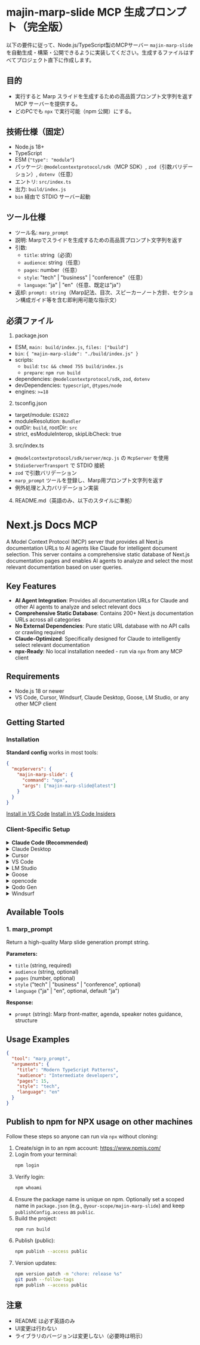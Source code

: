 # majin-marp-slide MCP 生成プロンプト（完全版）

以下の要件に従って、Node.js/TypeScript製のMCPサーバー `majin-marp-slide` を自動生成・構築・公開できるように実装してください。生成するファイルはすべてプロジェクト直下に作成します。

## 目的
- 実行すると Marp スライドを生成するための高品質プロンプト文字列を返す MCP サーバーを提供する。
- どのPCでも `npx` で実行可能（npm 公開）にする。

## 技術仕様（固定）
- Node.js 18+
- TypeScript
- ESM (`"type": "module"`)
- パッケージ: `@modelcontextprotocol/sdk`（MCP SDK）, `zod`（引数バリデーション）, `dotenv`（任意）
- エントリ: `src/index.ts`
- 出力: `build/index.js`
- `bin` 経由で STDIO サーバー起動

## ツール仕様
- ツール名: `marp_prompt`
- 説明: Marpでスライドを生成するための高品質プロンプト文字列を返す
- 引数:
  - `title`: string（必須）
  - `audience`: string（任意）
  - `pages`: number（任意）
  - `style`: "tech" | "business" | "conference"（任意）
  - `language`: "ja" | "en"（任意、既定は"ja"）
- 返却: `prompt: string`（Marp記法、目次、スピーカーノート方針、セクション構成ガイド等を含む即利用可能な指示文）

## 必須ファイル
1) package.json
- ESM, `main: build/index.js`, `files: ["build"]`
- `bin`: `{ "majin-marp-slide": "./build/index.js" }`
- scripts:
  - `build`: `tsc && chmod 755 build/index.js`
  - `prepare`: `npm run build`
- dependencies: `@modelcontextprotocol/sdk`, `zod`, `dotenv`
- devDependencies: `typescript`, `@types/node`
- engines: `>=18`

2) tsconfig.json
- target/module: `ES2022`
- moduleResolution: `Bundler`
- outDir: `build`, rootDir: `src`
- strict, esModuleInterop, skipLibCheck: true

3) src/index.ts
- `@modelcontextprotocol/sdk/server/mcp.js` の `McpServer` を使用
- `StdioServerTransport` で STDIO 接続
- `zod` で引数バリデーション
- `marp_prompt` ツールを登録し、Marp用プロンプト文字列を返す
- 例外処理と入力バリデーション実装

4) README.md（英語のみ、以下のスタイルに準拠）

# Next.js Docs MCP

A Model Context Protocol (MCP) server that provides all Next.js documentation URLs to AI agents like Claude for intelligent document selection. This server contains a comprehensive static database of Next.js documentation pages and enables AI agents to analyze and select the most relevant documentation based on user queries.

## Key Features

- **AI Agent Integration**: Provides all documentation URLs for Claude and other AI agents to analyze and select relevant docs
- **Comprehensive Static Database**: Contains 200+ Next.js documentation URLs across all categories
- **No External Dependencies**: Pure static URL database with no API calls or crawling required
- **Claude-Optimized**: Specifically designed for Claude to intelligently select relevant documentation
- **npx-Ready**: No local installation needed - run via `npx` from any MCP client

## Requirements

- Node.js 18 or newer
- VS Code, Cursor, Windsurf, Claude Desktop, Goose, LM Studio, or any other MCP client

## Getting Started

### Installation

**Standard config** works in most tools:

```json
{
  "mcpServers": {
    "majin-marp-slide": {
      "command": "npx",
      "args": ["majin-marp-slide@latest"]
    }
  }
}
```

[Install in VS Code](https://insiders.vscode.dev/redirect?url=vscode%3Amcp%2Finstall%3F%7B%22name%22%3A%22majin-marp-slide%22%2C%22command%22%3A%22npx%22%2C%22args%22%3A%5B%22majin-marp-slide%40latest%22%5D%7D)
[Install in VS Code Insiders](https://insiders.vscode.dev/redirect?url=vscode-insiders%3Amcp%2Finstall%3F%7B%22name%22%3A%22majin-marp-slide%22%2C%22command%22%3A%22npx%22%2C%22args%22%3A%5B%22majin-marp-slide%40latest%22%5D%7D)

### Client-Specific Setup

<details>
<summary><b>Claude Code (Recommended)</b></summary>

Use the Claude Code CLI to add the MCP server:

```bash
claude mcp add majin-marp-slide -- npx majin-marp-slide@latest
```

Remove if needed:
```bash
claude mcp remove majin-marp-slide
```
</details>

<details>
<summary>Claude Desktop</summary>

Follow the MCP install guide and use the standard config above.

- Guide: https://modelcontextprotocol.io/quickstart/user
</details>

<details>
<summary>Cursor</summary>

Go to `Cursor Settings` → `MCP` → `Add new MCP Server`.

Use the following:
- Name: majin-marp-slide
- Type: command
- Command: npx
- Args: majin-marp-slide@latest
- Auto start: on (optional)
</details>

<details>
<summary>VS Code</summary>

Add via CLI:

```bash
code --add-mcp '{"name":"majin-marp-slide","command":"npx","args":["majin-marp-slide@latest"]}'
```

Or use the install links above.
</details>

<details>
<summary>LM Studio</summary>

Add MCP Server with:
- Command: npx
- Args: ["majin-marp-slide@latest"]
</details>

<details>
<summary>Goose</summary>

Advanced settings → Extensions → Add custom extension:
- Type: STDIO
- Command: npx
- Args: majin-marp-slide@latest
- Enabled: true
</details>

<details>
<summary>opencode</summary>

Example `~/.config/opencode/opencode.json`:

```json
{
  "$schema": "https://opencode.ai/config.json",
  "mcp": {
    "majin-marp-slide": {
      "type": "local",
      "command": [
        "npx",
        "majin-marp-slide@latest"
      ],
      "enabled": true
    }
  }
}
```
</details>

<details>
<summary>Qodo Gen</summary>

Open Qodo Gen → Connect more tools → + Add new MCP → Paste the standard config above → Save.
</details>

<details>
<summary>Windsurf</summary>

Follow Windsurf MCP documentation and use the standard config above.
- Docs: https://docs.windsurf.com/windsurf/cascade/mcp
</details>

## Available Tools

### 1. marp_prompt
Return a high-quality Marp slide generation prompt string.

**Parameters:**
- `title` (string, required)
- `audience` (string, optional)
- `pages` (number, optional)
- `style` ("tech" | "business" | "conference", optional)
- `language` ("ja" | "en", optional, default "ja")

**Response:**
- `prompt` (string): Marp front-matter, agenda, speaker notes guidance, structure

## Usage Examples

```json
{
  "tool": "marp_prompt",
  "arguments": {
    "title": "Modern TypeScript Patterns",
    "audience": "Intermediate developers",
    "pages": 15,
    "style": "tech",
    "language": "en"
  }
}
```

## Publish to npm for NPX usage on other machines
Follow these steps so anyone can run via `npx` without cloning:

1. Create/sign in to an npm account: https://www.npmjs.com/
2. Login from your terminal:
   ```bash
   npm login
   ```
3. Verify login:
   ```bash
   npm whoami
   ```
4. Ensure the package name is unique on npm. Optionally set a scoped name in `package.json` (e.g., `@your-scope/majin-marp-slide`) and keep `publishConfig.access` as `public`.
5. Build the project:
   ```bash
   npm run build
   ```
6. Publish (public):
   ```bash
   npm publish --access public
   ```
7. Version updates:
   ```bash
   npm version patch -m "chore: release %s"
   git push --follow-tags
   npm publish --access public
   ```

## 注意
- README は必ず英語のみ
- UI変更は行わない
- ライブラリのバージョンは変更しない（必要時は明示）
